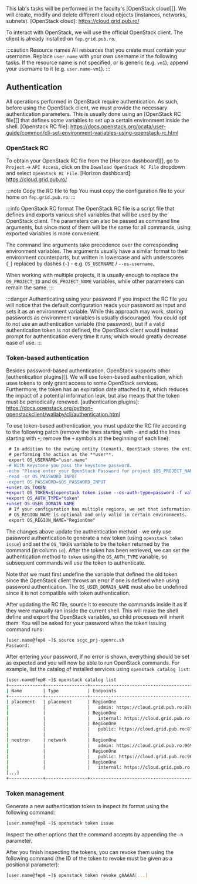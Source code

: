 This lab's tasks will be performed in the faculty's [OpenStack cloud][]. We will
create, modify and delete different cloud objects (instances, networks,
subnets).
[OpenStack cloud]: https://cloud.grid.pub.ro/

To interact with OpenStack, we will use the official OpenStack client. The
client is already installed on `fep.grid.pub.ro`.

:::caution Resource names
All resources that you create must contain your username. Replace `user.name`
with your own username in the following tasks. If the resource name is not
specified, or is generic (e.g. `vm1`), append your username to it (e.g.
`user.name-vm1`).
:::


## Authentication

All operations performed in OpenStack require authentication. As such,
before using the OpenStack client, we must provide the necessary authentication
parameters. This is usually done using an [OpenStack RC file][] that defines
some variables to set up a certain environment inside the shell.
[Openstack RC file]: https://docs.openstack.org/ocata/user-guide/common/cli-set-environment-variables-using-openstack-rc.html


### OpenStack RC

To obtain your OpenStack RC file from the [Horizon dashboard][], go to `Project`
&rarr; `API Access`, click on the `Download OpenStack RC File` dropdown and
select `OpenStack RC File`.
[Horizon dashboard]: https://cloud.grid.pub.ro/

:::note Copy the RC file to fep
You must copy the configuration file to your home on `fep.grid.pub.ro`.
:::

:::info OpenStack RC format
The OpenStack RC file is a script file that defines and exports various shell
variables that will be used by the OpenStack client. The parameters can also be
passed as command line arguments, but since most of them will be the same
for all commands, using exported variables is more convenient.

The command line arguments take precedence over the corresponding environment
variables. The arguments usually have a similar format to their environment
counterparts, but written in lowercase and with underscores (`_`) replaced by
dashes (`-`) - e.g.  `OS_USERNAME` / `--os-username`.

When working with multiple projects, it is usually enough to replace the
`OS_PROJECT_ID` and `OS_PROJECT_NAME` variables, while other parameters can
remain the same.
:::

:::danger Authenticating using your password
If you inspect the RC file you will notice that the default configuration
reads your password as input and sets it as an environment variable. While this
approach may work, storing passwords as environment variables is usually
discouraged. You could opt to not use an authentication variable (the password),
but if a valid authentication token is not defined, the OpenStack client would
instead prompt for authentication every time it runs, which would greatly
decrease ease of use.
:::


### Token-based authentication

Besides password-based authentication, OpenStack supports other [authentication
plugins][]. We will use token-based authentication, which uses tokens to only
grant access to some OpenStack services. Furthermore, the token has an
expiration date attached to it, which reduces the impact of a potential
information leak, but also means that the token must be periodically renewed.
[authentication plugins]: https://docs.openstack.org/python-openstackclient/wallaby/cli/authentication.html

To use token-based authentication, you must update the RC file according to the
following patch (remove the lines starting with `-` and add the lines starting
with `+`; remove the `+` symbols at the beginning of each line):

```diff
 # In addition to the owning entity (tenant), OpenStack stores the entity
 # performing the action as the **user**.
 export OS_USERNAME="user.name"
-# With Keystone you pass the keystone password.
-echo "Please enter your OpenStack Password for project $OS_PROJECT_NAME as user $OS_USERNAME: "
-read -sr OS_PASSWORD_INPUT
-export OS_PASSWORD=$OS_PASSWORD_INPUT
+unset OS_TOKEN
+export OS_TOKEN=$(openstack token issue --os-auth-type=password -f value -c id)
+export OS_AUTH_TYPE="token"
+unset OS_USER_DOMAIN_NAME
 # If your configuration has multiple regions, we set that information here.
 # OS_REGION_NAME is optional and only valid in certain environments.
 export OS_REGION_NAME="RegionOne"
```

The changes above update the authentication method - we only use password
authentication to generate a new token (using `openstack token issue`) and set
the `OS_TOKEN` variable to be the token returned by the command (in column
`id`). After the token has been retrieved, we can set the authentication method
to `token` using the `OS_AUTH_TYPE` variable, so subsequent commands will use
the token to authenticate.

Note that we must first undefine the variable that defined the old token since
the OpenStack client throws an error if one is defined when using password
authentication. The `OS_USER_DOMAIN_NAME` must also be undefined since it is not
compatible with token authentication.

After updating the RC file, source it to execute the commands inside it as if
they were manually ran inside the current shell. This will make the shell define
and export the OpenStack variables, so child processes will inherit them. You
will be asked for your password when the token issuing command runs:

```bash
[user.name@fep8 ~]$ source scgc_prj-openrc.sh
Password:
```

After entering your password, if no error is shown, everything should be set as
expected and you will now be able to run OpenStack commands. For example, list
the catalog of installed services using `openstack catalog list`:

```bash
[user.name@fep8 ~]$ openstack catalog list
+-------------+----------------+---------------------------------------------+
| Name        | Type           | Endpoints                                   |
+-------------+----------------+---------------------------------------------+
| placement   | placement      | RegionOne                                   |
|             |                |   admin: https://cloud.grid.pub.ro:8780     |
|             |                | RegionOne                                   |
|             |                |   internal: https://cloud.grid.pub.ro:8780  |
|             |                | RegionOne                                   |
|             |                |   public: https://cloud.grid.pub.ro:8780    |
|             |                |                                             |
| neutron     | network        | RegionOne                                   |
|             |                |   admin: https://cloud.grid.pub.ro:9696     |
|             |                | RegionOne                                   |
|             |                |   public: https://cloud.grid.pub.ro:9696    |
|             |                | RegionOne                                   |
|             |                |   internal: https://cloud.grid.pub.ro:9696  |
[...]
+-------------+----------------+---------------------------------------------+
```


### Token management

Generate a new authentication token to inspect its format using the following
command:

```bash
[user.name@fep8 ~]$ openstack token issue
```

Inspect the other options that the command accepts by appending the `-h`
parameter.

After you finish inspecting the tokens, you can revoke them using the following
command (the ID of the token to revoke must be given as a positional parameter):

```bash
[user.name@fep8 ~]$ openstack token revoke gAAAAA[...]
```
